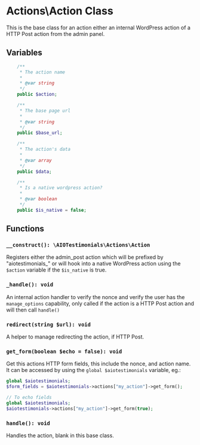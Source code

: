 # Actions\Action Class

This is the base class for an action either an internal WordPress action of a HTTP Post action from the admin panel.

## Variables
```php
    /**
     * The action name
     * 
     * @var string
     */
    public $action;

    /**
     * The base page url
     * 
     * @var string
     */
    public $base_url;

    /**
     * The action's data
     * 
     * @var array
     */
    public $data;

    /**
     * Is a native wordpress action?
     * 
     * @var boolean
     */
    public $is_native = false;
```

## Functions

### ```__construct(): \AIOTestimonials\Actions\Action```
Registers either the admin_post action which will be prefixed by "aiotestimonials_" or will hook into a native WordPress action using the `$action` variable if the `$is_native` is true.

### ```_handle(): void```
An internal action handler to verify the nonce and verify the user has the `manage_options` capability, only called if the action is a HTTP Post action and will then call `handle()`

### ```redirect(string $url): void```
A helper to manage redirecting the action, if HTTP Post.

### ```get_form(boolean $echo = false): void```
Get this actions HTTP form fields, this include the nonce, and action name. It can be accessed by using the `global $aiotestimonials` variable, eg.:
```php
global $aiotestimonials;
$form_fields = $aiotestimonials->actions["my_action"]->get_form();

// To echo fields
global $aiotestimonials;
$aiotestimonials->actions["my_action"]->get_form(true);
```

### ```handle(): void```
Handles the action, blank in this base class.